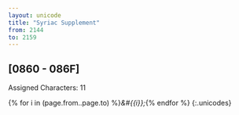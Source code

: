 ```yaml
---
layout: unicode
title: "Syriac Supplement"
from: 2144
to: 2159
---
```


## 	[0860 - 086F]

Assigned Characters: 11

{% for i in (page.from..page.to) %}<i>&#{{i}};</i>{% endfor %}
{:.unicodes}
